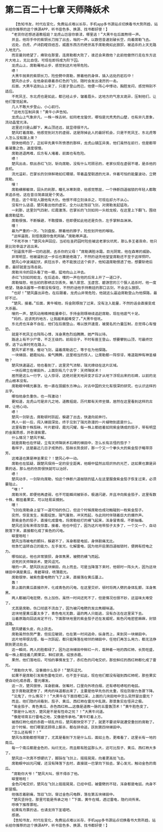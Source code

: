 # 第二百二十七章 天师降妖术
        【告知书友，时代在变化，免费站点难以长存，手机app多书源站点切换看书大势所趋，站长给你推荐的这个换源APP，听书音色多、换源、找书都好使！】
       “老货你还想进道教祖庭？龙虎山岂容你亵渎，哪里逃！”大黑牛在后面熬唠一声。
       并且，他将手中的紫铜长刀抛了出去，嗡的一声，以数倍音速划破长空，向着席勒飞去。
       远处，白虎、卢诗韵瞠目结舌，威震东西方的绝世高手席勒竟如此狼狈，被追杀的上天无路入地无门。
       而亚曼则绝望了，瘫软在那里，连席勒都大败了，谁还会来救他？此前他傲然行走在东方这片大地上，无比自信，可现在即将成为阶下囚。
       龙虎山上，席勒蓦地止步，感觉到这片地带危险。
       哧！
       大黑牛抛来的紫铜长刀，险些劈中席勒，擦着他的身体，插入远处的岩石中！
       楚风亦止步，在他身前悬着赤红色的飞剑，随时会发出凌厉的一击。
       后面，大黑牛追到山上来了，只是才登山而已，他便一阵心中悸动，胸腔发闷，感觉特别不适应。
       不死凤王、东北虎也是如此，都已经止步，皱着眉头，这地方的气息太诡异，压制他们，让他们警觉起来。
       几人不敢大步登山，小心前行。
       “这地方压制异类！”黄牛小声告知。
       龙虎山上气象非凡，一株一株古树，如同老龙蛰伏，哪怕是光秃秃的山壁，也有非凡景象，流动晶莹光泽。
       这里还只是山脚下，离山顶还远，就显得很不凡。
       楚风盯着席勒，他感觉到对方的虚弱，这是除掉此人的最好机会，只是不死凤王、东北虎等人怎么没有跟上来？
       很快他明白了，正如早先黄牛所愤懑的那样，龙虎山镇压异类，他们虽然在前行，但是都带着凝重之色，速度很慢。
       席勒进退两难，后方有人堵着，前面也有危险。
       哧！
       楚风出击，祭出赤红飞剑，斩向席勒，没有什么可顾忌的，老家伙现在虚弱不堪，是杀他的良机。
       流光溢彩，巴掌长的剑体鲜艳如红珊瑚，带着晶莹剔透的光泽，伴着可怕的能量波动，立劈席勒。
       嗖！
       席勒横移躯体，回头的刹那，瞳孔冰寒刺骨，他感觉憋屈，一个挣断四道枷锁的年轻人都敢来追杀他，这在昔日简直就是个笑话。
       而且，这个年轻人跟他有大仇，他恨不得立刻诛杀之，可现在却力不从心。
       没有什么话语，楚风看出他的虚实，全力以赴驾驭飞剑，对席勒发起猛攻。
       一刹那，这里剑气四射，红霞激荡，巴掌长的飞剑如同一头蛟龙般，在这里上下翻飞，围绕着席勒猛攻。
       席勒很强，不断躲避，不敢撄锋，但即便如此他还是负伤，左手掌鲜血淋淋。
       噗！
       最为严重的一次，飞剑盘旋，擦着他的脖子，险些划开他的喉咙。
       “这样逼我，别怪我跟你鱼死网破。”席勒寒声道。
       “不死不休！”楚风冷声回应，当初在圣药园时险些被这老家伙坑死，那么多王者丧命，他只是比较幸运才逃出来。
       “别逼我不顾一切的逃脱，去杀你的父母！”席勒满脸冰霜，目光阴鸷，他在森寒的威胁。
       非常明显，他被逼到这一步后也算是绝路了，不然的话凭他堂堂席勒还不至于这样恫吓。
       楚风心中波澜起伏，疯狂出手，绝不能放过这个疯子，他知道席勒恨透了他，想要斩绝后患，最好就是当场击毙。
       席勒冷冷的回头看了他一眼，猛地向山上冲去。
       赤红飞剑如同蛟龙，在后追击，噗的一声在他的后背上开了一道口子。
       席勒恼怒，他当初的那柄古剑丢失，被八景宫、玉虚宫、碧游宫的三个狠人追杀时，他一度绝望，随身兵器等一件都没有保住，不然的话他手持教廷的那口古剑，不会这么狼狈。
       “也好！”楚风露出异色，在后跟着，龙虎山非常危险，他就这么逼迫席勒登山为他探路，最好不过。
       “楚风，接着。”后面，黄牛喊他，将金刚琢抛了过来，没有注入能量，不然的话会直接变成大杀器。
       嗖的一声，楚风动用精神能量牵引，手持金刚琢继续追赶席勒，现在他底气十足。
       “妈的，这该死的地方，让我越来越难受了。”大黑牛低吼。
       东北虎也浑身不自在，他们在后面登山，难以放开速度，被莫名的力量压制，总觉得心有惶恐。
       就是不死凤王也阵阵心悸，浑身黑色烈焰腾腾，她严阵以待。
       路途上有不少尸骨，不乏王级的。前段日子，不时有兽王登山，想要攀到山顶，可最终饮恨，逃下山来时死在路上。
       楚风不紧不慢，催动飞剑，逼着席勒逃亡，等于在为他探路。
       一块梯田，碧霞灿灿，紫气腾腾，这里相当的惊人，让席勒都一阵惊讶，难道栽种有神圣植物？
       楚风快速逼近，他也看到了，这里灵气浓郁，瑞光缭绕在这片区域。
       一块石碑立在梯田外，上面刻有几个古字：天师降妖术！
       居然是这么一行字，让人惊讶，这绝对是天地异变才后才从地下浮现出来的石碑，以前的龙虎山根本没有。
       席勒眼中精光暴涨，他一直在觊觎东方神山，对古中国的文化有很深的研究，也认识这样的古字。
       哪怕他身负重伤，也一阵激动！
       要知道，龙虎山可是非凡之地，道教祖庭，历代都有天师坐镇，居然在这里看到这样的古碑，让他心动。
       哧！
       楚风一剑斩去，席勒顿时跃起，躲避了出去，快速向前奔行。
       两人一前一后，闯入梯田深处，终于见到了瑞光弥漫的一片植物到底是什么。
       这里有数十株茄秧，叶片碧绿，霞光闪耀，每一株上都结着如同紫金铸成的茄子，带有明显的金属质感，并弥漫紫雾。
       什么情况？楚风不解。
       就是席勒也在怀疑，立有天师降妖术石碑的梯田中，怎么长有古怪的茄子？
       看样子，这是最近几日才成熟的，茄秧长势良好，那一个又一个拳头大的紫金茄子略带芬芳。
       这难道也算是神圣果实？！楚风心中一动。
       席勒也在狐疑，跟楚风保持一定的安全距离，他眼中猛然出现炽热的光芒，这如果也算是异果的话，那么他的伤势很快就可以治好。
       哧！
       楚风动手，一剑斩向席勒，怕这个挣断六道枷锁的猛人在这里服食紫金茄子恢复过来，必须要阻止。
       “嘿！”
       席勒冷笑，即便他再虚弱，也不可能瞬间被斩杀，极速闪避，并且冲向紫金茄子，这里有数十株，都挂着果实，可以轻易采摘到。
       噗！
       飞剑在席勒身上留下一道可怕的伤口，但这个时候席勒也成功触碰到一枚紫金茄子。
       突然，惊变发生，紫霞绽放，瑞气蓬勃，冲天而起，与此同时伴随着巨大的爆炸声。
       那紫金色的茄子，直接化成雷电，将席勒给打的横飞起来，浑身冒青烟，不断抽搐。
       楚风还没有来得及惊喜，接着，他也中招了，因为这片地带茄子太多了，一个又一个，自动脱落下来，直接都化成了紫色的闪电。
       噼里啪啦！
       楚风当场被电的颤抖，躲避不了，浑身都是电弧，身体剧痛无比。
       他急忙运转自己的能力，左手发光，化解雷电，因为他开启第四道枷锁时，便拥有控电之力。
       哪怕如此，他也非常狼狈，身体焦黑，被劈的横飞而起。
       该死的天师降妖术，楚风诅咒。
       嗖的一声，楚风跃出这块梯田，向上而去，可是当降落下来时，他顿时一阵头大，因为这块梯田中满是黄瓜，青碧翠绿，喷薄霞光。
       席勒很惨，被紫色雷电劈的飞了上来，直接落在黄瓜蔓上。
       轰！
       那上面的黄瓜直接炸开，化成青色的闪电，在这里交织，顿时将两人劈的身体乱颤，浑身焦黑。
       两人都被闪电狂劈，伤上加伤，虽然一时间还死不了，但是情况也很不妙，这滋味太难受了。
       尤其是席勒，伤口彻底不流血了，因为被闪电劈的发出焦糊味道。
       这块地里黄瓜蔓太多了，青色电光无数，逼的两人只能逃，没有办法在这里呆下去。
       沿着原路向回逃肯定不行，下面那块地里的紫金茄子还在发威呢，紫色闪电密密麻麻，封锁道路。
       楚风硬着头皮，向上跃去。
       席勒虽然伤势严重，但反应敏锐，也在第一时间逃命，纵身而上，来到另一块梯田中。
       这片地带很古怪，每一次跃起，都只能降落在相邻的梯田中，任他们再怎么用力，都无法挣脱到更远处去。
       这一瞬间，两人的脸都绿了，因为这块梯田中鲜红一片，栽种着一地的西红柿，长势旺盛，每一株上都挂着几颗果实，鲜红欲滴，绽放赤霞。
       果然，他们落地后，可怕的事情发生了，赤红色的闪电交织，那些鲜红的西红柿都化成了雷光。
       “席勒你大爷，没事摘什么茄子！”楚风诅咒。
       如果不是席勒引发紫色雷电交织，也不至于如此，现在他们都没有碰到西红柿呢，那些果实便自动化成赤霞，雷光爆发。
       这一次，楚风很惨，浑身剧痛，张嘴时，口里向外喷白烟，还有哧啦哧啦的电弧。
       至于席勒就更惨了，烤肉的味道都出来了，主要是他早先伤的太重，现在防御力急骤下降。
       “见鬼了，什么情况？！”大黑牛在下面目瞪口呆，上面的几块田地中怎么突然冒出雷光？
       而且，他们隐约间看到，茄子、黄瓜、西红柿在雷光中乱跳，那景象实在怪异之极。
       “紫金茄子、青色黄瓜、赤色西红柿……这像是道教一脉的五雷轰顶术！”黄牛脸色变了。
       “那是什么地方，楚风是不是有性命之忧？！”大黑牛问道。
       “像是培育五行雷电之地，又像是传承地。”黄牛盯着上方。
       被西红柿化成的赤霞一顿乱炸后，楚风都快受不了了，就更不要说早就遭受重创的席勒了。
       这个时候，他们哪里还顾得上厮杀，都在拼命逃，跃到第四块梯田中。
       “怎么还有啊？！”
       楚风与席勒都想骂娘了，尤其是看到下方是什么后，面如土色，更难看了，这里长有一地的南瓜。
       每一个南瓜都是金色的，灿烂无比，而且都有脸盆那么大，这可比茄子、黄瓜、西红柿大多了。
       楚风这一次真不想硬抗了，脚踩在飞剑上，摇摇晃晃，向着更高处飞去。
       席勒眼中凶光闪耀，还没有降落下去时，直接就一巴掌向下拍去，掌心发光，触动金色的南瓜。
       “席勒你大爷！”楚风大叫，恨不得杀了他。
       噼里啪啦！
       金色闪电交织，楚风在飞剑上摇摇晃晃，已经中招，被雷劈的不轻，浑身都是电弧，肉身不断冒烟。
       他强忍着剧痛，驾驭飞剑，穿过金色闪电群，落在第五块梯田中。
       “楚风坚持住，那里可能是传承之地！”下面，黄牛在喊，透过雷电，隐约间传来。
       呼唤下推荐票啦。
       如果有月票的话，也请支持下圣墟吧。
       感谢。
       【告知书友，时代在变化，免费站点难以长存，手机app多书源站点切换看书大势所趋，站长给你推荐的这个换源APP，听书音色多、换源、找书都好使！】